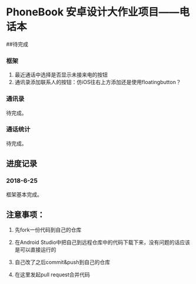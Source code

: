 # PhoneBook 安卓设计大作业项目——电话本

##待完成

### 框架

1. 最近通话中选择是否显示未接来电的按钮
2. 通讯录添加联系人的按钮：仿iOS往右上方添加还是使用floatingbutton？

### 通讯录

待完成。

### 通话统计

待完成。

## 进度记录

### 2018-6-25

框架基本完成。

## 注意事项：

1. 先fork一份代码到自己的仓库

2. 在Android Studio中把自己到远程仓库中的代码下载下来，没有问题的话应该是可以直接运行的

3. 自己改了之后commit&push到自己的仓库

4. 在这里发起pull request合并代码
